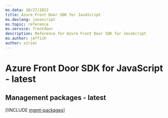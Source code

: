 ```yaml
---
ms.data: 10/27/2022
title: Azure Front Door SDK for JavaScript
ms.devlang: javascript
ms.topic: reference
ms.service: frontdoor
description: Reference for Azure Front Door SDK for JavaScript
ms.author: jeffish
author: xirzec
---
```

# Azure Front Door SDK for JavaScript - latest

## Management packages - latest
[!INCLUDE [mgmt-packages](front-door-mgmt-index.md)]